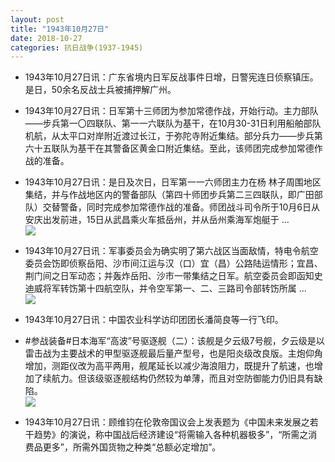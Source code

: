 ```yaml
---
layout: post
title: "1943年10月27日"
date: 2018-10-27
categories: 抗日战争(1937-1945)
---
```


<meta name="referrer" content="no-referrer" />

- 1943年10月27日讯：广东省境内日军反战事件日增，日警宪连日侦察镇压。是日，50余名反战士兵被捕押解广州。 

- 1943年10月27日讯：日军第十三师团为参加常德作战，开始行动。主力部队——步兵第一〇四联队、第一一六联队为基干，在10月30-31日利用船舶部队机航，从太平口对岸附近渡过长江，于弥陀寺附近集结。部分兵力——步兵第六十五联队为基干在其警备区黄金口附近集结。至此，该师团完成参加常德作战的准备。 

- 1943年10月27日讯：是日及次日，日军第一一六师团主力在杨 林子周围地区集结，并与作战地区内的警备部队（第四十师团步兵第二三四联队，即广田部队）交替警备，同时完成参加常德作战的准备。师团战斗司令所于10月6日从安庆出发前进，15日从武昌乘火车抵岳州，并从岳州乘海军炮艇于 ... <br/><img src="https://wx4.sinaimg.cn/large/aca367d8ly1fwmxqvvowvj20c809zaa5.jpg" />

- 1943年10月27日讯：军事委员会为确实明了第六战区当面敌情，特电令航空委员会饬即侦察岳阳、沙市间江运与汉（口）宜（昌）公路陆运情形；宜昌、荆门间之日军动态；并轰炸岳阳、沙市一带集结之日军。航空委员会即函知史迪威将军转饬第十四航空队，并令空军第一、二、三路司令部转饬所属 ... <br/><img src="https://wx4.sinaimg.cn/large/aca367d8ly1fwmnc6ydrrj20c809074b.jpg" />

- 1943年10月27日讯：中国农业科学访印团团长潘简良等一行飞印。 

- #参战装备#日本海军“高波”号驱逐舰（二）：该舰是夕云级7号舰，夕云级是以雷击战为主要战术的甲型驱逐舰最后量产型号，也是阳炎级改良版。主炮仰角增加，测距仪改为高平两用，舰尾延长以减少海浪阻力，既提升了航速，也增加了续航力。但该级驱逐舰结构仍然较为单薄，而且对空防御能力仍旧具有缺陷。 <br/><img src="https://wx4.sinaimg.cn/large/aca367d8ly1fwmjvqbu7kj20j6073aar.jpg" />

- 1943年10月27日讯：顾维钧在伦敦帝国议会上发表题为《中国未来发展之若干趋势》的演说，称中国战后经济建设“将需输入各种机器极多”，“所需之消费品更多”，所需外国货物之种类“总额必定增加”。 

